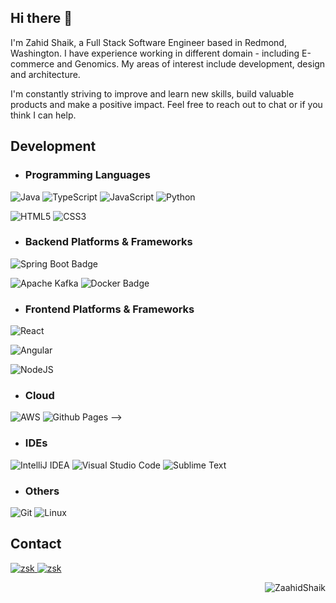 

## Hi there 👋

I'm Zahid Shaik, a Full Stack Software Engineer based in Redmond, Washington. I have experience working in different domain - including E-commerce and Genomics. My areas of interest include development, design and architecture. 

I'm constantly striving to improve and learn new skills, build valuable products and make a positive impact. Feel free to reach out to chat or if you think I can help.



## Development
- ### Programming Languages

![Java](https://img.shields.io/badge/java-%23ED8B00.svg?style=for-the-badge&logo=openjdk&logoColor=white)
![TypeScript](https://img.shields.io/badge/typescript-%23007ACC.svg?style=for-the-badge&logo=typescript&logoColor=white)
![JavaScript](https://img.shields.io/badge/javascript-%23323330.svg?style=for-the-badge&logo=javascript&logoColor=%23F7DF1E)
![Python](https://img.shields.io/badge/python-3670A0?style=for-the-badge&logo=python&logoColor=ffdd54)

<!--  ![Markdown](https://img.shields.io/badge/markdown-%23000000.svg?style=for-the-badge&logo=markdown&logoColor=white)  -->

![HTML5](https://img.shields.io/badge/html5-%23E34F26.svg?style=for-the-badge&logo=html5&logoColor=white)
![CSS3](https://img.shields.io/badge/css3-%231572B6.svg?style=for-the-badge&logo=css3&logoColor=white)
<!-- 
![Kotlin](https://img.shields.io/badge/kotlin-%237F52FF.svg?style=for-the-badge&logo=kotlin&logoColor=white)
![Swift](https://img.shields.io/badge/swift-F54A2A?style=for-the-badge&logo=swift&logoColor=white)
![C#](https://img.shields.io/badge/c%23-%23239120.svg?style=for-the-badge&logo=c-sharp&logoColor=white)
 -->

- ### Backend Platforms & Frameworks

<!-- ![Spring](https://img.shields.io/badge/spring-%236DB33F.svg?style=for-the-badge&logo=spring&logoColor=white)  -->
![Spring Boot Badge](https://img.shields.io/badge/Spring%20Boot-6DB33F?style=for-the-badge&logo=springboot&logoColor=fff)
<!-- ![Hibernate Badge](https://img.shields.io/badge/Hibernate-59666C?style=for-the-badge&logo=hibernate&logoColor=fff)  -->
![Apache Kafka](https://img.shields.io/badge/Apache%20Kafka-000?style=for-the-badge&logo=apachekafka)
![Docker Badge](https://img.shields.io/badge/Docker-2496ED?style=for-the-badge&logo=docker&logoColor=fff)

<!-- ![AmazonDynamoDB](https://img.shields.io/badge/Amazon%20DynamoDB-4053D6?style=for-the-badge&logo=Amazon%20DynamoDB&logoColor=white)  -->
<!-- ![MySQL](https://img.shields.io/badge/mysql-%2300f.svg?style=for-the-badge&logo=mysql&logoColor=white) -->
<!-- ![MongoDB](https://img.shields.io/badge/MongoDB-%234ea94b.svg?style=for-the-badge&logo=mongodb&logoColor=white)  -->
<!-- ![Redis](https://img.shields.io/badge/redis-%23DD0031.svg?style=for-the-badge&logo=redis&logoColor=white)  -->
<!-- ![Postgres](https://img.shields.io/badge/postgres-%23316192.svg?style=for-the-badge&logo=postgresql&logoColor=white)  -->

<!-- ![JUnit5 Badge](https://img.shields.io/badge/JUnit5-25A162?style=for-the-badge&logo=junit5&logoColor=fff)  -->


- ### Frontend Platforms & Frameworks

![React](https://img.shields.io/badge/react-%2320232a.svg?style=for-the-badge&logo=react&logoColor=%2361DAFB)
<!-- ![Redux](https://img.shields.io/badge/redux-%23593d88.svg?style=for-the-badge&logo=redux&logoColor=white)  -->
<!-- ![React Router](https://img.shields.io/badge/React_Router-CA4245?style=for-the-badge&logo=react-router&logoColor=white)  -->
![Angular](https://img.shields.io/badge/angular-%23DD0031.svg?style=for-the-badge&logo=angular&logoColor=white)

<!-- ![NPM](https://img.shields.io/badge/NPM-%23CB3837.svg?style=for-the-badge&logo=npm&logoColor=white)  -->
![NodeJS](https://img.shields.io/badge/node.js-6DA55F?style=for-the-badge&logo=node.js&logoColor=white)
<!-- ![Webpack](https://img.shields.io/badge/webpack-%238DD6F9.svg?style=for-the-badge&logo=webpack&logoColor=black)  -->
<!-- ![Babel Badge](https://img.shields.io/badge/Babel-F9DC3E?style=for-the-badge&logo=babel&logoColor=000)  -->

<!--  ![MUI](https://img.shields.io/badge/MUI-%230081CB.svg?style=for-the-badge&logo=mui&logoColor=white)  -->
<!--  ![Bootstrap](https://img.shields.io/badge/bootstrap-%23563D7C.svg?style=for-the-badge&logo=bootstrap&logoColor=white)  -->

<!-- ![jQuery](https://img.shields.io/badge/jquery-%230769AD.svg?style=for-the-badge&logo=jquery&logoColor=white) -->
<!-- ![Jest](https://img.shields.io/badge/Jest-323330?style=for-the-badge&logo=Jest&logoColor=white)  -->


- ### Cloud

![AWS](https://img.shields.io/badge/Amazon_AWS-FF9900?style=for-the-badge&logo=amazonaws&logoColor=white)
![Github Pages](https://img.shields.io/badge/github%20pages-121013?style=for-the-badge&logo=github&logoColor=white)  -->
<!-- ![Kubernetes](https://img.shields.io/badge/kubernetes-%23326ce5.svg?style=for-the-badge&logo=kubernetes&logoColor=white) -->
<!-- 
### ML & AI

![Anaconda](https://img.shields.io/badge/Anaconda-%2344A833.svg?style=for-the-badge&logo=anaconda&logoColor=white) -->

- ### IDEs

![IntelliJ IDEA](https://img.shields.io/badge/IntelliJIDEA-000000.svg?style=for-the-badge&logo=intellij-idea&logoColor=white)
![Visual Studio Code](https://img.shields.io/badge/Visual%20Studio%20Code-0078d7.svg?style=for-the-badge&logo=visual-studio-code&logoColor=white)
![Sublime Text](https://img.shields.io/badge/sublime_text-%23575757.svg?style=for-the-badge&logo=sublime-text&logoColor=important) 
<!-- ![Jupyter Notebook](https://img.shields.io/badge/jupyter-%23FA0F00.svg?style=for-the-badge&logo=jupyter&logoColor=white)  -->
<!-- ![CoLab](https://img.shields.io/badge/Colab-F9AB00?style=for-the-badge&logo=googlecolab&color=525252)  -->
<!-- ![Xcode](https://img.shields.io/badge/Xcode-007ACC?style=for-the-badge&logo=Xcode&logoColor=white)  -->
<!-- ![CodeSandbox](https://img.shields.io/badge/Codesandbox-040404?style=for-the-badge&logo=codesandbox&logoColor=DBDBDB) -->

- ### Others
![Git](https://img.shields.io/badge/GIT-E44C30?style=for-the-badge&logo=git&logoColor=white)
![Linux](https://img.shields.io/badge/Linux-FCC624?style=for-the-badge&logo=linux&logoColor=black)
<!-- ![Postman Badge](https://img.shields.io/badge/Postman-FF6C37?style=for-the-badge&logo=postman&logoColor=fff)  -->

## Contact

<!-- <p align="center"><p> -->

<!--  <a href="" target="blank">
  <img src="https://img.shields.io/badge/Website-DC143C?style=for-the-badge&logo=medium&logoColor=white" alt="zsk" />
 </a> -->
 
<!--  ![Medium](https://img.shields.io/badge/Medium-12100E?style=for-the-badge&logo=medium&logoColor=white) -->
<!--  ![Dev.to blog](https://img.shields.io/badge/dev.to-0A0A0A?style=for-the-badge&logo=dev.to&logoColor=white) -->

 <a href="zahidshaik01@gmail.com" target="_blank">
  <img src="https://img.shields.io/badge/Gmail-D14836?style=for-the-badge&logo=gmail&logoColor=white" alt="zsk"/>
 </a>

 <a href="https://www.linkedin.com/in/zahid-shaik/" target="_blank">
  <img src="https://img.shields.io/badge/LinkedIn-0077B5?style=for-the-badge&logo=linkedin&logoColor=white" alt="zsk"/>
 </a>


<p align="right" > <img src="https://komarev.com/ghpvc/?username=ZaahidShaik&label=Profile%20views&color=0e75b6&style=flat" alt="ZaahidShaik" /> </p>
